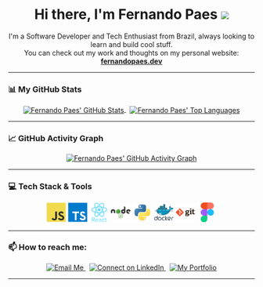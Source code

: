 <div align="center">
  <h1>Hi there, I'm Fernando Paes <img src="https://media.giphy.com/media/hvRJCLFzcasrR4ia7z/giphy.gif" width="35"></h1>
</div>

<p align="center">
  I'm a Software Developer and Tech Enthusiast from Brazil, always looking to learn and build cool stuff.
  <br />
  You can check out my work and thoughts on my personal website:
  <br />
  <a href="https://fernandopaes.dev/" target="_blank"><strong>fernandopaes.dev</strong></a>
</p>

---

### 📊 My GitHub Stats

<p align="center">
  <a href="https://github.com/anuraghazra/github-readme-stats">
    <img align="center" src="https://github-readme-stats.vercel.app/api?username=thefernandopaes&show_icons=true&theme=dracula&rank_icon=default&hide_border=true&cache_seconds=60" alt="Fernando Paes' GitHub Stats" />
  </a>
   
  <a href="https://github.com/anuraghazra/github-readme-stats">
    <img align="center" src="https://github-readme-stats.vercel.app/api/top-langs/?username=thefernandopaes&layout=compact&theme=dracula&langs_count=8&hide_border=true&cache_seconds=60" alt="Fernando Paes' Top Languages" />
  </a>
</p>

---

### 📈 GitHub Activity Graph

<p align="center">
  <a href="https://github.com/Ashutosh00710/github-readme-activity-graph">
    <img src="https://github-readme-activity-graph.vercel.app/graph?username=thefernandopaes&theme=dracula&hide_border=true&area=true" alt="Fernando Paes' GitHub Activity Graph" />
  </a>
</p>

---

### 💻 Tech Stack & Tools

<p align="center">
  <a href="https://developer.mozilla.org/en-US/docs/Web/JavaScript" target="_blank"><img src="https://raw.githubusercontent.com/devicons/devicon/master/icons/javascript/javascript-original.svg" width="40" height="40"/></a>
  <a href="https://www.typescriptlang.org/" target="_blank"><img src="https://raw.githubusercontent.com/devicons/devicon/master/icons/typescript/typescript-original.svg" width="40" height="40"/></a>
  <a href="https://reactjs.org/" target="_blank"><img src="https://raw.githubusercontent.com/devicons/devicon/master/icons/react/react-original-wordmark.svg" width="40" height="40"/></a>
  <a href="https://nodejs.org" target="_blank"><img src="https://raw.githubusercontent.com/devicons/devicon/master/icons/nodejs/nodejs-original-wordmark.svg" width="40" height="40"/></a>
  <a href="https://www.python.org" target="_blank"><img src="https://raw.githubusercontent.com/devicons/devicon/master/icons/python/python-original.svg" width="40" height="40"/></a>
  <a href="https://www.docker.com/" target="_blank"><img src="https://raw.githubusercontent.com/devicons/devicon/master/icons/docker/docker-original-wordmark.svg" width="40" height="40"/></a>
  <a href="https://git-scm.com/" target="_blank"><img src="https://raw.githubusercontent.com/devicons/devicon/master/icons/git/git-original-wordmark.svg" width="40" height="40"/></a>
  <a href="https://www.figma.com/" target="_blank"><img src="https://raw.githubusercontent.com/devicons/devicon/master/icons/figma/figma-original.svg" width="40" height="40"/></a>
</p>

---

### 📫 How to reach me:

<p align="center">
  <a href="mailto:contact@mokaagency.com">
    <img src="https://img.shields.io/badge/Email-D14836?style=for-the-badge&logo=gmail&logoColor=white" alt="Email Me"/>
  </a>
   
  <a href="https://www.linkedin.com/in/fernandopaesoficial/" target="_blank">
    <img src="https://img.shields.io/badge/LinkedIn-0077B5?style=for-the-badge&logo=linkedin&logoColor=white" alt="Connect on LinkedIn"/>
  </a>
   
  <a href="https://fernandopaes.dev/" target="_blank">
    <img src="https://img.shields.io/badge/Portfolio-fernandopaes.dev-blue?style=for-the-badge&logo=Cloudflare&logoColor=white" alt="My Portfolio"/>
  </a>
</p>

---
